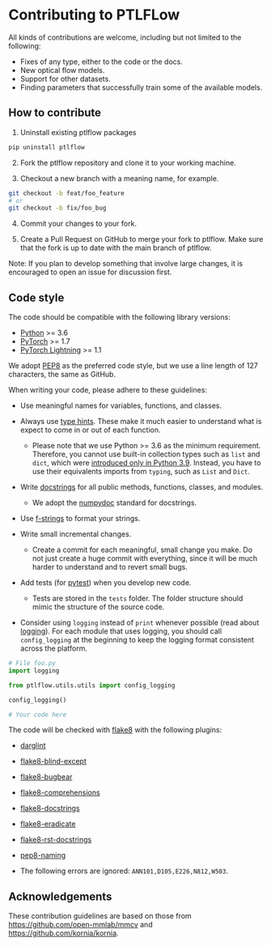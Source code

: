 # Contributing to PTLFLow

All kinds of contributions are welcome, including but not limited to the following:

- Fixes of any type, either to the code or the docs.
- New optical flow models.
- Support for other datasets.
- Finding parameters that successfully train some of the available models.

## How to contribute

1. Uninstall existing ptlflow packages

```bash
pip uninstall ptlflow
```

2. Fork the ptlflow repository and clone it to your working machine.

3. Checkout a new branch with a meaning name, for example.

```bash
git checkout -b feat/foo_feature
# or
git checkout -b fix/foo_bug
```

4. Commit your changes to your fork.

5. Create a Pull Request on GitHub to merge your fork to ptlflow. Make sure that the fork is up to date with the main branch of ptlflow.

Note: If you plan to develop something that involve large changes, it is encouraged to open an issue for discussion first.

## Code style

The code should be compatible with the following library versions:

- [Python](https://www.python.org/) >= 3.6
- [PyTorch](https://pytorch.org/) >= 1.7
- [PyTorch Lightning](https://www.pytorchlightning.ai/) >= 1.1

We adopt [PEP8](https://www.python.org/dev/peps/pep-0008/) as the preferred code style, but we use a line length of 127 characters, the same as GitHub.

When writing your code, please adhere to these guidelines:

- Use meaningful names for variables, functions, and classes.

- Always use [type hints](https://docs.python.org/3.6/library/typing.html). These make it much easier to understand what is expect to come in or out of each function.
    - Please note that we use Python >= 3.6 as the minimum requirement. Therefore, you cannot use built-in collection types such as `list` and `dict`, which were [introduced only in Python 3.9](https://docs.python.org/3/whatsnew/3.9.html#type-hinting-generics-in-standard-collections). Instead, you have to use their equivalents imports from `typing`, such as `List` and `Dict`.

- Write [docstrings](https://www.python.org/dev/peps/pep-0257/) for all public methods, functions, classes, and modules.
    - We adopt the [numpydoc](https://numpydoc.readthedocs.io/en/latest/format.html) standard for docstrings.

- Use [f-strings](https://realpython.com/python-f-strings/) to format your strings.

- Write small incremental changes.

    - Create a commit for each meaningful, small change you make. Do not just create a huge commit with everything, since it will be much harder to understand and to revert small bugs.

- Add tests (for [pytest](https://docs.pytest.org/)) when you develop new code.

    - Tests are stored in the `tests` folder. The folder structure should mimic the structure of the source code.

- Consider using `logging` instead of `print` whenever possible (read about [logging](https://docs.python.org/3/howto/logging.html)). For each module that uses logging, you should call `config_logging` at the beginning to keep the logging format consistent across the platform.

```python
# File foo.py
import logging

from ptlflow.utils.utils import config_logging

config_logging()

# Your code here
```

The code will be checked with [flake8](http://flake8.pycqa.org/en/latest/) with the following plugins:

- [darglint](https://github.com/terrencepreilly/darglint)
- [flake8-blind-except](https://github.com/elijahandrews/flake8-blind-except)
- [flake8-bugbear](https://github.com/PyCQA/flake8-bugbear)
- [flake8-comprehensions](https://github.com/adamchainz/flake8-comprehensions)
- [flake8-docstrings](https://github.com/PyCQA/flake8-docstrings)
- [flake8-eradicate](https://github.com/wemake-services/flake8-eradicate)
- [flake8-rst-docstrings](https://github.com/peterjc/flake8-rst-docstrings)
- [pep8-naming](https://github.com/PyCQA/pep8-naming)

- The following errors are ignored: `ANN101,D105,E226,N812,W503`.



## Acknowledgements

These contribution guidelines are based on those from https://github.com/open-mmlab/mmcv and https://github.com/kornia/kornia.